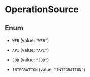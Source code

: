

# OperationSource

## Enum


* `WEB` (value: `"WEB"`)

* `API` (value: `"API"`)

* `JOB` (value: `"JOB"`)

* `INTEGRATION` (value: `"INTEGRATION"`)



